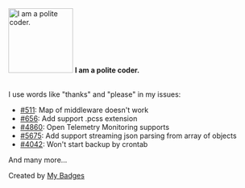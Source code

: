 <img src="https://my-badges.github.io/my-badges/polite-coder.png" alt="I am a polite coder." title="I am a polite coder." width="128">
<strong>I am a polite coder.</strong>
<br><br>

I use words like "thanks" and "please" in my issues:

- <a href="https://github.com/ZijianHe/koa-router/issues/511">#511</a>: Map of middleware doesn't work
- <a href="https://github.com/egoist/tsup/issues/656">#656</a>: Add support .pcss extension
- <a href="https://github.com/hyperledger/fabric/issues/4860">#4860</a>: Open Telemetry Monitoring supports
- <a href="https://github.com/denoland/std/issues/5675">#5675</a>: Add support streaming json parsing from array of objects
- <a href="https://github.com/prisma/prisma1/issues/4042">#4042</a>: Won't start backup by crontab

 And many more...


Created by <a href="https://github.com/my-badges/my-badges">My Badges</a>